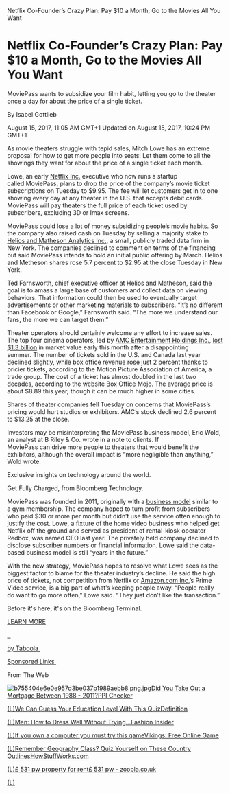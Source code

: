 Netflix Co-Founder’s Crazy Plan: Pay $10 a Month, Go to the Movies All You Want

# Netflix Co-Founder’s Crazy Plan: Pay $10 a Month, Go to the Movies All You Want

MoviePass wants to subsidize your film habit, letting you go to the theater once a day for about the price of a single ticket.

By
Isabel Gottlieb

 August 15, 2017, 11:05 AM GMT+1  Updated on August 15, 2017, 10:24 PM GMT+1

As movie theaters struggle with tepid sales, Mitch Lowe has an extreme proposal for how to get more people into seats: Let them come to all the showings they want for about the price of a single ticket each month.

Lowe, an early [Netflix Inc.](https://www.bloomberg.com/quote/NFLX:US) executive who now runs a startup called MoviePass, plans to drop the price of the company’s movie ticket subscriptions on Tuesday to $9.95. The fee will let customers get in to one showing every day at any theater in the U.S. that accepts debit cards. MoviePass will pay theaters the full price of each ticket used by subscribers, excluding 3D or Imax screens.

MoviePass could lose a lot of money subsidizing people’s movie habits. So the company also raised cash on Tuesday by selling a majority stake to [Helios and Matheson Analytics Inc.](https://www.bloomberg.com/quote/HMNY:US), a small, publicly traded data firm in New York. The companies declined to comment on terms of the financing but said MoviePass intends to hold an initial public offering by March. Helios and Metheson shares rose 5.7 percent to $2.95 at the close Tuesday in New York.

Ted Farnsworth, chief executive officer at Helios and Matheson, said the goal is to amass a large base of customers and collect data on viewing behaviors. That information could then be used to eventually target advertisements or other marketing materials to subscribers. “It’s no different than Facebook or Google,” Farnsworth said. “The more we understand our fans, the more we can target them.”

Theater operators should certainly welcome any effort to increase sales. The top four cinema operators, led by [AMC Entertainment Holdings Inc.](https://www.bloomberg.com/quote/AMC:US), [lost $1.3 billion](https://www.bloomberg.com/news/articles/2017-08-03/after-1-3-billion-stock-collapse-hollywood-s-picture-blurs) in market value early this month after a disappointing summer. The number of tickets sold in the U.S. and Canada last year declined slightly, while box office revenue rose just 2 percent thanks to pricier tickets, according to the Motion Picture Association of America, a trade group. The cost of a ticket has almost doubled in the last two decades, according to the website Box Office Mojo. The average price is about $8.89 this year, though it can be much higher in some cities.

Shares of theater companies fell Tuesday on concerns that MoviePass’s pricing would hurt studios or exhibitors. AMC’s stock declined 2.6 percent to $13.25 at the close.

Investors may be misinterpreting the MoviePass business model, Eric Wold, an analyst at B Riley & Co. wrote in a note to clients. If MoviePass can drive more people to theaters that would benefit the exhibitors, although the overall impact is “more negligible than anything,” Wold wrote.

Exclusive insights on technology around the world.

Get Fully Charged, from Bloomberg Technology.

MoviePass was founded in 2011, originally with a [business model](https://www.bloomberg.com/news/articles/2016-06-28/netflix-co-founder-wants-to-sell-you-a-subscription-to-go-to-the-movies) similar to a gym membership. The company hoped to turn profit from subscribers who paid $30 or more per month but didn’t use the service often enough to justify the cost. Lowe, a fixture of the home video business who helped get Netflix off the ground and served as president of rental-kiosk operator Redbox, was named CEO last year. The privately held company declined to disclose subscriber numbers or financial information. Lowe said the data-based business model is still “years in the future.”

With the new strategy, MoviePass hopes to resolve what Lowe sees as the biggest factor to blame for the theater industry’s decline. He said the high price of tickets, not competition from Netflix or [Amazon.com Inc.](https://www.bloomberg.com/quote/AMZN:US)’s Prime Video service, is a big part of what’s keeping people away. “People really do want to go more often,” Lowe said. “They just don’t like the transaction.”

 Before it's here, it's on the Bloomberg Terminal.

 [LEARN MORE](https://bloom.bg/dg-ws-core-bcom-a1)

[  ](https://popup.taboola.com/en/?template=colorbox&utm_source=bloomberg&utm_medium=referral&utm_content=thumbnails-d:Below%20Article%20Thumbnails:)

[by Taboola ](https://popup.taboola.com/en/?template=colorbox&utm_source=bloomberg&utm_medium=referral&utm_content=thumbnails-d:Below%20Article%20Thumbnails:)

[Sponsored Links ](https://popup.taboola.com/en/?template=colorbox&utm_source=bloomberg&utm_medium=referral&utm_content=thumbnails-d:Below%20Article%20Thumbnails:)

From The Web

[   ![b755404e6e0e957d3be037b1989aebb8.png.jpg](../_resources/e3a6eb93e32b75b40ef89933d0e0ab82.jpg)](http://native.flavourads.com/campaigns/path/lp.php?trvid=10174&trvx=e14ab33c&utm_source=taboola&utm_medium=bloomberg&utm_title=Did+You+Take+Out+a+Mortgage+Between+1988+-+2011%3F&utm_thumbnail=http%3A%2F%2Fcdn.taboolasyndication.com%2Flibtrc%2Fstatic%2Fthumbnails%2Fb755404e6e0e957d3be037b1989aebb8.png&utm_campaign={campaign})[Did You Take Out a Mortgage Between 1988 - 2011?PPI Checker](http://native.flavourads.com/campaigns/path/lp.php?trvid=10174&trvx=e14ab33c&utm_source=taboola&utm_medium=bloomberg&utm_title=Did+You+Take+Out+a+Mortgage+Between+1988+-+2011%3F&utm_thumbnail=http%3A%2F%2Fcdn.taboolasyndication.com%2Flibtrc%2Fstatic%2Fthumbnails%2Fb755404e6e0e957d3be037b1989aebb8.png&utm_campaign={campaign})

[(L)](http://definition.org/how-smart-are-you-quiz/?utm_source=Taboola&utm_medium=bloomberg&utm_campaign=DEF_GB_D_Taboola_33596_548816&utm_content=41245286)[We Can Guess Your Education Level With This QuizDefinition](http://definition.org/how-smart-are-you-quiz/?utm_source=Taboola&utm_medium=bloomberg&utm_campaign=DEF_GB_D_Taboola_33596_548816&utm_content=41245286)

[(L)](http://fashioninsider.club/t/the-website-the-fashion-industry-doesnt-want-you-to-know-about/?utm_source=taboola&utm_medium=bloomberg&utm_term=Men%3A+How+to+Dress+Well+Without+Trying%E2%80%A6&utm_content=http%3A%2F%2Fcdn.taboolasyndication.com%2Flibtrc%2Fstatic%2Fthumbnails%2F14b46e115e9285f7e172693738215c7e.jpg)[Men: How to Dress Well Without Trying…Fashion Insider](http://fashioninsider.club/t/the-website-the-fashion-industry-doesnt-want-you-to-know-about/?utm_source=taboola&utm_medium=bloomberg&utm_term=Men%3A+How+to+Dress+Well+Without+Trying%E2%80%A6&utm_content=http%3A%2F%2Fcdn.taboolasyndication.com%2Flibtrc%2Fstatic%2Fthumbnails%2F14b46e115e9285f7e172693738215c7e.jpg)

[(L)](https://plarium.com/play/en/vikings/005_village_anim_g?publisherID=bloomberg&plid=101504&pxl=taboola_fr)[If you own a computer you must try this gameVikings: Free Online Game](https://plarium.com/play/en/vikings/005_village_anim_g?publisherID=bloomberg&plid=101504&pxl=taboola_fr)

[(L)](http://quizzes.howstuffworks.com/quiz/97-people-cant-identify-individual-countries-just-a-map-outline-can-you?acct=zoocom-sc&utm_medium=paid&utm_source=taboola&utm_campaign=540863&utm_term=bloomberg&utm_content=Remember+Geography+Class%3F+Quiz+Yourself+on+These+Country+Outlines&device=Desktop&adid=40667282&img=http%3A%2F%2Fgleaned-images.stuff.com%2Fsignals-test%2Fc5d20f86e51918435f850d9e247580184f6193fec9dd53412e364cc9&mkcpgn=04a3115b48404a90be9abcb9ad3b2acb&sg_uid=MhiPxLP5TQ-2uI8oiYMHhg)[Remember Geography Class? Quiz Yourself on These Country OutlinesHowStuffWorks.com](http://quizzes.howstuffworks.com/quiz/97-people-cant-identify-individual-countries-just-a-map-outline-can-you?acct=zoocom-sc&utm_medium=paid&utm_source=taboola&utm_campaign=540863&utm_term=bloomberg&utm_content=Remember+Geography+Class%3F+Quiz+Yourself+on+These+Country+Outlines&device=Desktop&adid=40667282&img=http%3A%2F%2Fgleaned-images.stuff.com%2Fsignals-test%2Fc5d20f86e51918435f850d9e247580184f6193fec9dd53412e364cc9&mkcpgn=04a3115b48404a90be9abcb9ad3b2acb&sg_uid=MhiPxLP5TQ-2uI8oiYMHhg)

[(L)](https://cat.fr.eu.criteo.com/delivery/ckn.php?cppv=1&cpp=lRfN3nxNWWFUWjdxOVA2eFM4SnBZdFRWczJCakR1QXgvN2hrQTg0SC80N0NlN0tSb29KaVZMU3pBZzA1dmppSC9hVnNHVkY4ZjY5bE40UWw1djNoWjdUV3dFS3ExejJTdExtdHdzQkRlT3hydDVJT3dJSkd1b1d6d2h1a21rZE5mL1pHOGlNRTB4Z1IrMFMwWE1LN0thbHlvS014eUhtSG1sd3h3dVBCeVJhM3NMd0RBSEdWL0RybWFEd0Nid2J1S2N1Q2N2VENGOGg0NzRzelZTR3NxdStpdUExbWp0VlUvcTI5M1B1WEgwK2kyckwxU1NHQ0tUOURHMHRQTkVrRTcvM2dLd0dKb2NtQ2tYaWRianFyQTFaU2dqSG5oa2hjbkd0VysyeG9DSVFERGhGSW45VEluZnk4ZUxVYTVyVnFCNy9TUG8xSzk2c294ZzkyUHpaMVpnNWtqNUZzb1ZlZVExOUUzRmNMU1h6enhneDg9fA%3D%3D&maxdest=https%3A%2F%2Fwww.zoopla.co.uk%2Fto-rent%2Fdetails%2F44470480%3Futm_source%3Dcriteo%26utm_medium%3Ddisplay%26utm_campaign%3DHPBuyers_UK%20-%3E%20rental)[£ 531 pw property for rent£ 531 pw - zoopla.co.uk](https://cat.fr.eu.criteo.com/delivery/ckn.php?cppv=1&cpp=lRfN3nxNWWFUWjdxOVA2eFM4SnBZdFRWczJCakR1QXgvN2hrQTg0SC80N0NlN0tSb29KaVZMU3pBZzA1dmppSC9hVnNHVkY4ZjY5bE40UWw1djNoWjdUV3dFS3ExejJTdExtdHdzQkRlT3hydDVJT3dJSkd1b1d6d2h1a21rZE5mL1pHOGlNRTB4Z1IrMFMwWE1LN0thbHlvS014eUhtSG1sd3h3dVBCeVJhM3NMd0RBSEdWL0RybWFEd0Nid2J1S2N1Q2N2VENGOGg0NzRzelZTR3NxdStpdUExbWp0VlUvcTI5M1B1WEgwK2kyckwxU1NHQ0tUOURHMHRQTkVrRTcvM2dLd0dKb2NtQ2tYaWRianFyQTFaU2dqSG5oa2hjbkd0VysyeG9DSVFERGhGSW45VEluZnk4ZUxVYTVyVnFCNy9TUG8xSzk2c294ZzkyUHpaMVpnNWtqNUZzb1ZlZVExOUUzRmNMU1h6enhneDg9fA%3D%3D&maxdest=https%3A%2F%2Fwww.zoopla.co.uk%2Fto-rent%2Fdetails%2F44470480%3Futm_source%3Dcriteo%26utm_medium%3Ddisplay%26utm_campaign%3DHPBuyers_UK%20-%3E%20rental)

[(L)](https://info.criteo.com/privacy/informations?infonorm=3&partner=1455&campaignid=129492&zoneid=260200&bannerid=9249709&displayid=5994b9de3002ad676ec741411d52ae49&uaCap=0&aid=Qs8Kt3xEbmRiRng2MjBEUGkzSWUvUGRjZ3FRblF0Z3pkWHJIeGErdk02d2oyeW9ZPXw=&u=|PdCK0z5FEeODKr8bGLlcKIS4nFgzq246GPvRfHvU3tY=|)